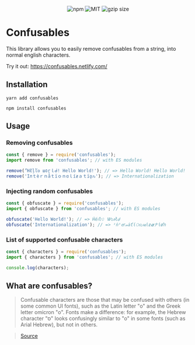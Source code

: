 <p align="center">
<img src="https://img.shields.io/npm/v/confusables.svg?style=flat" alt="npm">
<img src="https://img.shields.io/badge/license-MIT-f1c40f.svg" alt="MIT">
<img src="https://img.badgesize.io/https://unpkg.com/confusables/dist/index.js?compression=gzip" alt="gzip size">
</p>

# Confusables

This library allows you to easily remove confusables from a string, into normal english characters.

Try it out: https://confusables.netlify.com/

## Installation

```
yarn add confusables

npm install confusables
```

## Usage

### Removing confusables

```ts
const { remove } = require('confusables');
import remove from 'confusables'; // with ES modules

remove('Ἢἕļľᦞ ш٥ṟｌᑰ! Hello World!'); // => Hello World! Hello World!
remove('Iлｔèｒｎåｔïｏｎɑｌíƶａｔïǫԉ'); // => Internationalization
```

### Injecting random confusables

```ts
const { obfuscate } = require('confusables');
import { obfuscate } from 'confusables'; // with ES modules

obfuscate('Hello World!'); // => Ḣé𝑙ŀ𝟶 Ꮤᴑ𝖗łᏧ
obfuscate('Internationalization'); // => ᶦṅᵗᧉ𝘳𝓃ȧťί𝙾ቢค𝞲ἱƶ𝜶ナἰøŉ
```

### List of supported confusable characters

```ts
const { characters } = require('confusables');
import { characters } from 'confusables'; // with ES modules

console.log(characters);
```

## What are confusables?

> Confusable characters are those that may be confused with others (in some common UI fonts), such as the Latin letter "o" and the Greek letter omicron "ο". Fonts make a difference: for example, the Hebrew character "ס" looks confusingly similar to "o" in some fonts (such as Arial Hebrew), but not in others.

> [Source](https://unicode.org/cldr/utility/confusables.jsp)
